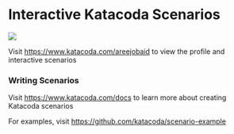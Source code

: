 # Interactive Katacoda Scenarios

[![](http://shields.katacoda.com/katacoda/areejobaid/count.svg)](https://www.katacoda.com/areejobaid "Get your profile on Katacoda.com")

Visit https://www.katacoda.com/areejobaid to view the profile and interactive scenarios

### Writing Scenarios
Visit https://www.katacoda.com/docs to learn more about creating Katacoda scenarios

For examples, visit https://github.com/katacoda/scenario-example
